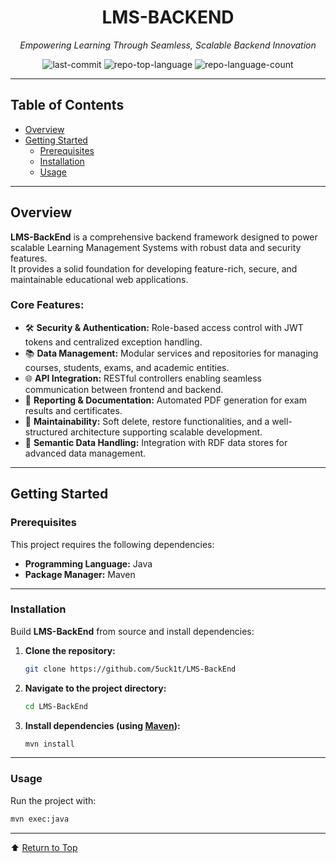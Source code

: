 <div align="center">

# LMS-BACKEND
*Empowering Learning Through Seamless, Scalable Backend Innovation*

![last-commit](https://img.shields.io/github/last-commit/5uck1t/LMS-BackEnd?style=flat&logo=git&logoColor=white&color=0080ff)
![repo-top-language](https://img.shields.io/github/languages/top/5uck1t/LMS-BackEnd?style=flat&color=0080ff)
![repo-language-count](https://img.shields.io/github/languages/count/5uck1t/LMS-BackEnd?style=flat&color=0080ff)

</div>

---

## Table of Contents
- [Overview](#overview)
- [Getting Started](#getting-started)
  - [Prerequisites](#prerequisites)
  - [Installation](#installation)
  - [Usage](#usage)

---

## Overview

**LMS-BackEnd** is a comprehensive backend framework designed to power scalable Learning Management Systems with robust data and security features.  
It provides a solid foundation for developing feature-rich, secure, and maintainable educational web applications.  

### Core Features:
- 🛠️ **Security & Authentication:** Role-based access control with JWT tokens and centralized exception handling.  
- 📚 **Data Management:** Modular services and repositories for managing courses, students, exams, and academic entities.  
- 🌐 **API Integration:** RESTful controllers enabling seamless communication between frontend and backend.  
- 📝 **Reporting & Documentation:** Automated PDF generation for exam results and certificates.  
- 🔄 **Maintainability:** Soft delete, restore functionalities, and a well-structured architecture supporting scalable development.  
- 💾 **Semantic Data Handling:** Integration with RDF data stores for advanced data management.  

---

## Getting Started

### Prerequisites
This project requires the following dependencies:
- **Programming Language:** Java  
- **Package Manager:** Maven  

---

### Installation

Build **LMS-BackEnd** from source and install dependencies:

1. **Clone the repository:**
   ```sh
   git clone https://github.com/5uck1t/LMS-BackEnd
   ```

2. **Navigate to the project directory:**
   ```sh
   cd LMS-BackEnd
   ```

3. **Install dependencies (using [Maven](https://maven.apache.org/)):**
   ```sh
   mvn install
   ```

---

### Usage

Run the project with:
```sh
mvn exec:java
```

---


⬆ [Return to Top](#lms-backend)

